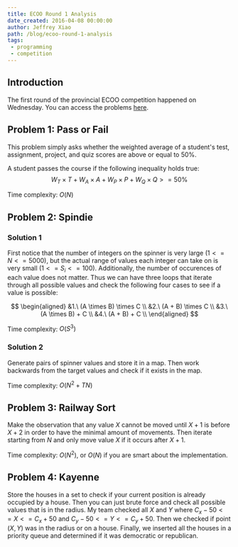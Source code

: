 ```yaml
---
title: ECOO Round 1 Analysis
date_created: 2016-04-08 00:00:00
author: Jeffrey Xiao
path: /blog/ecoo-round-1-analysis
tags:
 - programming
 - competition
---
```


## Introduction
The first round of the provincial ECOO competition happened on Wednesday. You
can access the problems [here](files/ECOO-Round-1-Problems.pdf).

## Problem 1: Pass or Fail
This problem simply asks whether the weighted average of a student's test,
assignment, project, and quiz scores are above or equal to 50%.

A student passes the course if the following inequality holds true:
$$
W_T \times T + W_A \times A + W_P \times P + W_Q \times Q >= 50\%
$$

Time complexity: $O(N)$

## Problem 2: Spindie
### Solution 1

First notice that the number of integers on the spinner is very large
($1 <= N <= 5000$), but the actual range of values each integer can take on is
very small ($1 <= S_i <= 100$). Additionally, the number of occurences of each
value does not matter. Thus we can have three loops that iterate through all
possible values and check the following four cases to see if a value is
possible:

$$
\begin{aligned}
  &1.\ (A \times B) \times C 	\\
  &2.\ (A + B) \times C		    \\
  &3.\ (A \times B) + C		    \\
  &4.\ (A + B) + C			      \\
\end{aligned}
$$

Time complexity: $O(S^3)$

### Solution 2

Generate pairs of spinner values and store it in a map. Then work backwards
from the target values and check if it exists in the map.

Time complexity: $O(N^2 + TN)$

## Problem 3: Railway Sort
Make the observation that any value $X$ cannot be moved until $X + 1$ is before
$X + 2$ in order to have the minimal amount of movements. Then iterate starting
from $N$ and only move value $X$ if it occurs after $X + 1$.

Time complexity: $O(N^2)$, or $O(N)$ if you are smart about the implementation.

## Problem 4: Kayenne
Store the houses in a set to check if your current position is already occupied
by a house. Then you can just brute force and check all possible values that is
in the radius. My team checked all $X$ and $Y$ where
$C_x - 50 <= X <= C_x + 50$ and $C_y - 50 <= Y <= C_y + 50$. Then we checked if
point $(X, Y)$ was in the radius or on a house. Finally, we inserted all the
houses in a priority queue and determined if it was democratic or republican.
